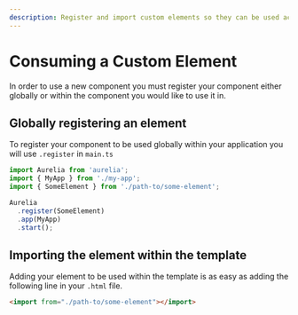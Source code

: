 ```yaml
---
description: Register and import custom elements so they can be used across Aurelia applications.
---
```


# Consuming a Custom Element
In order to use a new component you must register your component either globally or within the component you would like to use it in.

## Globally registering an element
To register your component to be used globally within your application you will use `.register` in `main.ts`
```javascript
import Aurelia from 'aurelia';
import { MyApp } from './my-app';
import { SomeElement } from './path-to/some-element';

Aurelia
  .register(SomeElement)
  .app(MyApp)
  .start();
  ```

## Importing the element within the template
Adding your element to be used within the template is as easy as adding the following line in your `.html` file.
```html
<import from="./path-to/some-element"></import>
```
